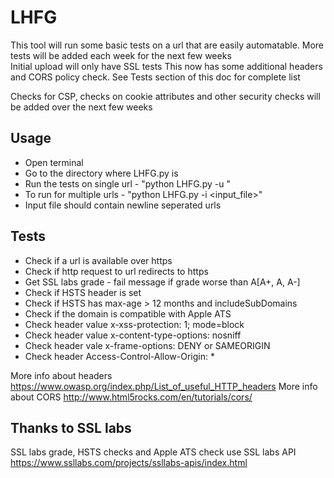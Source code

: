 # LHFG
This tool will run some basic tests on a url that are easily automatable. More tests will be added each week for the next few weeks  
Initial upload will only have SSL tests
This now has some additional headers and CORS policy check. See Tests section of this doc for complete list  
  
Checks for CSP, checks on cookie attributes and other security checks will be added over the next few weeks
## Usage
* Open terminal
* Go to the directory where LHFG.py is
* Run the tests on single url - "python LHFG.py -u <url to test>"
* To run for multiple urls - "python LHFG.py -i <input_file>"
* Input file should contain newline seperated urls

## Tests
* Check if a url is available over https
* Check if http request to url redirects to https
* Get SSL labs grade - fail message if grade worse than A[A+, A, A-]
* Check if HSTS header is set
* Check if HSTS has max-age > 12 months and includeSubDomains
* Check if the domain is compatible with Apple ATS
* Check header value x-xss-protection: 1; mode=block
* Check header value x-content-type-options: nosniff
* Check header vale x-frame-options: DENY or SAMEORIGIN
* Check header Access-Control-Allow-Origin: *  

More info about headers <https://www.owasp.org/index.php/List_of_useful_HTTP_headers>
More info about CORS <http://www.html5rocks.com/en/tutorials/cors/>

## Thanks to SSL labs
SSL labs grade, HSTS checks and Apple ATS check use SSL labs API
<https://www.ssllabs.com/projects/ssllabs-apis/index.html>

